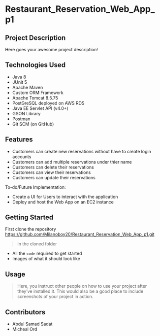 # Restaurant_Reservation_Web_App_p1

## Project Description

Here goes your awesome project description!

## Technologies Used

* Java 8
* JUnit 5
* Apache Maven
* Custom ORM Framework
* Apache Tomcat 8.5.75
* PostGreSQL deployed on AWS RDS
* Java EE Servlet API (v4.0+)
* GSON Library
* Postman
* Git SCM (on GitHub)

## Features

* Customers can create new reservations without have to create login accounts
* Customers can add multiple reservations under thier name
* Customers can delete their reservations
* Customers can view their reservations
* Customers can update their reservations

To-do/Future Implementation:
* Create a UI for Users to interact with the application
* Deploy and host the Web App on an EC2 instance

## Getting Started
   
First clone the repository https://github.com/Milanoboy20/Restaurant_Reservation_Web_App_p1.git

> In the cloned folder

- All the `code` required to get started
- Images of what it should look like

## Usage

> Here, you instruct other people on how to use your project after they’ve installed it. This would also be a good place to include screenshots of your project in action.

## Contributors

* Abdul Samad Sadat   
* Micheal Ord 


